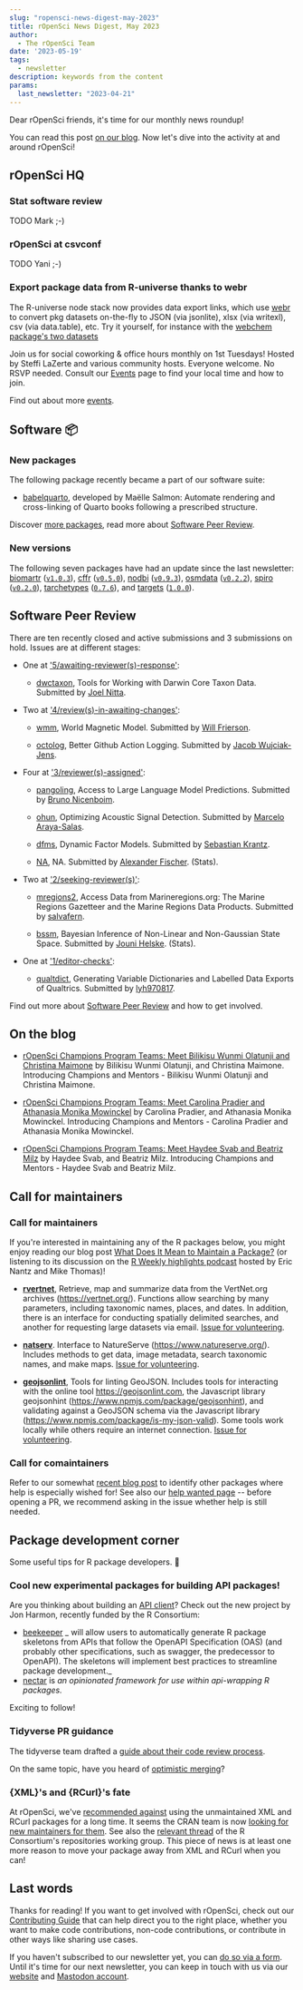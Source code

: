 ```yaml
---
slug: "ropensci-news-digest-may-2023"
title: rOpenSci News Digest, May 2023
author:
  - The rOpenSci Team
date: '2023-05-19'
tags:
  - newsletter
description: keywords from the content
params:
  last_newsletter: "2023-04-21"
---
```



<!-- Before sending DELETE THE INDEX_CACHE and re-knit! -->

Dear rOpenSci friends, it's time for our monthly news roundup!
<!-- blabla -->
You can read this post [on our blog](/blog/2023/05/19/ropensci-news-digest-may-2023).
Now let's dive into the activity at and around rOpenSci!

## rOpenSci HQ

### Stat software review

TODO Mark ;-)

### rOpenSci at csvconf

TODO Yani ;-)

### Export package data from R-universe thanks to webr

The R-universe node stack now provides data export links, which use [webr](https://docs.r-wasm.org/webr/latest/) to convert pkg datasets on-the-fly to JSON (via jsonlite), xlsx (via writexl), csv (via data.table), etc. Try it yourself, for instance with the [webchem package's two datasets](https://ropensci.r-universe.dev/webchem#)

<!-- to be curated manually -->

<!-- Can use same coworking text every month and ping Steffi to ask if there are any special guests to add -->
Join us for social coworking & office hours monthly on 1st Tuesdays! Hosted by Steffi LaZerte  and various community hosts. Everyone welcome. No RSVP needed. Consult our [Events](/events) page to find your local time and how to join.


Find out about more [events](/events).

## Software :package:

### New packages




The following  package recently became a part of our software suite:

+ [babelquarto](https://docs.ropensci.org/babelquarto), developed by Maëlle Salmon: Automate rendering and cross-linking of Quarto books following a prescribed structure. 

Discover [more packages](/packages), read more about [Software Peer Review](/software-review).

### New versions



The following seven packages have had an update since the last newsletter: [biomartr](https://docs.ropensci.org/biomartr "Genomic Data Retrieval") ([`v1.0.3`](https://github.com/ropensci/biomartr/releases/tag/v1.0.3)), [cffr](https://docs.ropensci.org/cffr "Generate Citation File Format (cff) Metadata for R Packages") ([`v0.5.0`](https://github.com/ropensci/cffr/releases/tag/v0.5.0)), [nodbi](https://docs.ropensci.org/nodbi "NoSQL Database Connector") ([`v0.9.3`](https://github.com/ropensci/nodbi/releases/tag/v0.9.3)), [osmdata](https://docs.ropensci.org/osmdata "Import OpenStreetMap Data as Simple Features or Spatial Objects") ([`v0.2.2`](https://github.com/ropensci/osmdata/releases/tag/v0.2.2)), [spiro](https://docs.ropensci.org/spiro "Manage Data from Cardiopulmonary Exercise Testing") ([`v0.2.0`](https://github.com/ropensci/spiro/releases/tag/v0.2.0)), [tarchetypes](https://docs.ropensci.org/tarchetypes "Archetypes for Targets") ([`0.7.6`](https://github.com/ropensci/tarchetypes/releases/tag/0.7.6)), and [targets](https://docs.ropensci.org/targets "Dynamic Function-Oriented Make-Like Declarative Pipelines") ([`1.0.0`](https://github.com/ropensci/targets/releases/tag/1.0.0)).

## Software Peer Review

There are ten recently closed and active submissions and 3 submissions on hold. Issues are at different stages: 

* One at ['5/awaiting-reviewer(s)-response'](https://github.com/ropensci/software-review/issues?q=is%3Aissue+is%3Aopen+sort%3Aupdated-desc+label%3A5/awaiting-reviewer(s)-response):

     * [dwctaxon](https://github.com/ropensci/software-review/issues/574), Tools for Working with Darwin Core Taxon Data. Submitted by [Joel Nitta](https://joelnitta.com). 

* Two at ['4/review(s)-in-awaiting-changes'](https://github.com/ropensci/software-review/issues?q=is%3Aissue+is%3Aopen+sort%3Aupdated-desc+label%3A4/review(s)-in-awaiting-changes):

     * [wmm](https://github.com/ropensci/software-review/issues/522), World Magnetic Model. Submitted by [Will Frierson](https://github.com/wfrierson). 

    * [octolog](https://github.com/ropensci/software-review/issues/502), Better Github Action Logging. Submitted by [Jacob Wujciak-Jens](https://github.com/assignUser). 

* Four at ['3/reviewer(s)-assigned'](https://github.com/ropensci/software-review/issues?q=is%3Aissue+is%3Aopen+sort%3Aupdated-desc+label%3A3/reviewer(s)-assigned):

     * [pangoling](https://github.com/ropensci/software-review/issues/575), Access to Large Language Model Predictions. Submitted by [Bruno Nicenboim](https://bnicenboim.github.io/). 

    * [ohun](https://github.com/ropensci/software-review/issues/568), Optimizing Acoustic Signal Detection. Submitted by [Marcelo Araya-Salas](https://marceloarayasalas.weebly.com/). 

    * [dfms](https://github.com/ropensci/software-review/issues/556), Dynamic Factor Models. Submitted by [Sebastian Krantz](https://github.com/SebKrantz). 

    * [NA](https://github.com/ropensci/software-review/issues/546), NA. Submitted by [Alexander Fischer](https://s3alfisc.github.io/blog/).  (Stats).

* Two at ['2/seeking-reviewer(s)'](https://github.com/ropensci/software-review/issues?q=is%3Aissue+is%3Aopen+sort%3Aupdated-desc+label%3A2/seeking-reviewer(s)):

     * [mregions2](https://github.com/ropensci/software-review/issues/590), Access Data from Marineregions.org: The Marine Regions Gazetteer and the Marine Regions Data Products. Submitted by [salvafern](https://github.com/salvafern). 

    * [bssm](https://github.com/ropensci/software-review/issues/489), Bayesian Inference of Non-Linear and Non-Gaussian State Space. Submitted by [Jouni Helske](https://jounihelske.netlify.app).  (Stats).

* One at ['1/editor-checks'](https://github.com/ropensci/software-review/issues?q=is%3Aissue+is%3Aopen+sort%3Aupdated-desc+label%3A1/editor-checks):

     * [qualtdict](https://github.com/ropensci/software-review/issues/572), Generating Variable Dictionaries and Labelled Data Exports of Qualtrics. Submitted by [lyh970817](https://github.com/lyh970817). 

Find out more about [Software Peer Review](/software-review) and how to get involved.

## On the blog

<!-- Do not forget to rebase your branch! -->



* [rOpenSci Champions Program Teams: Meet Bilikisu Wunmi Olatunji and Christina Maimone](/blog/2023/05/19/ropensci-news-digest-may-2023) by Bilikisu Wunmi Olatunji, and Christina Maimone. Introducing Champions and Mentors - Bilikisu Wunmi Olatunji and Christina Maimone.

* [rOpenSci Champions Program Teams: Meet Carolina Pradier and Athanasia Monika Mowinckel](/blog/2023/05/19/ropensci-news-digest-may-2023) by Carolina Pradier, and Athanasia Monika Mowinckel. Introducing Champions and Mentors - Carolina Pradier and Athanasia Monika Mowinckel.

* [rOpenSci Champions Program Teams: Meet Haydee Svab and Beatriz Milz](/blog/2023/05/19/ropensci-news-digest-may-2023) by Haydee Svab, and Beatriz Milz. Introducing Champions and Mentors - Haydee Svab and Beatriz Milz.

<!-- ## Use cases



`snakecase::to_sentence_case(english(length(usecases)))` use case` if (length(usecases) > 1) "s"` of our packages and resources ha` if (length(usecases) > 1) "ve" else "s"` been reported since we sent the last newsletter.



Explore [other use cases](/usecases) and [report your own](https://discuss.ropensci.org/c/usecases/10)! -->

## Call for maintainers

### Call for maintainers

If you're interested in maintaining any of the R packages below, you might enjoy reading our blog post [What Does It Mean to Maintain a Package?](/blog/2023/02/07/what-does-it-mean-to-maintain-a-package/) (or listening to its discussion on the [R Weekly highlights podcast](https://rweekly.fireside.fm/111) hosted by Eric Nantz and Mike Thomas)!

- **[rvertnet](https://cran.r-project.org/web/packages/rvertnet/index.html)**, Retrieve, map and summarize data from the VertNet.org archives (<https://vertnet.org/>). Functions allow searching by many parameters, including taxonomic names, places, and dates. In addition, there is an interface for conducting spatially delimited searches, and another for requesting large datasets via email. [Issue for volunteering](https://github.com/ropensci-archive/rvertnet/issues/71).

- **[natserv](https://cran.r-project.org/web/packages/natserv/index.html)**. Interface to NatureServe (<https://www.natureserve.org/>). Includes methods to get data, image metadata, search taxonomic names, and make maps. [Issue for volunteering](https://github.com/ropensci-archive/natserv/issues/29).

- **[geojsonlint](https://cran.r-project.org/web/packages/geojsonlint/index.html)**, Tools for linting GeoJSON. Includes tools for interacting with the online tool <https://geojsonlint.com>, the Javascript library geojsonhint (<https://www.npmjs.com/package/geojsonhint>), and validating against a GeoJSON schema via the Javascript library (<https://www.npmjs.com/package/is-my-json-valid>). Some tools work locally while others require an internet connection. [Issue for volunteering](https://github.com/ropensci-archive/geojsonlint/issues/22).

### Call for comaintainers

Refer to our somewhat [recent blog post](/blog/2022/10/17/maintain-or-co-maintain-an-ropensci-package/#packages-looking-for-co-maintainers) to identify other packages where help is especially wished for!
See also our [help wanted page](https://ropensci.org/help-wanted/) -- before opening a PR, we recommend asking in the issue whether help is still needed.

## Package development corner

Some useful tips for R package developers. :eyes:

### Cool new experimental packages for building API packages!

Are you thinking about building an [API client](https://ropensci.org/blog/2022/06/16/publicize-api-client-yes-no/)?
Check out the new project by Jon Harmon, recently funded by the R Consortium:

- [beekeeper](https://jonthegeek.github.io/beekeeper/) _ will allow users to automatically generate R package skeletons from APIs that follow the OpenAPI Specification (OAS) (and probably other specifications, such as swagger, the predecessor to OpenAPI). The skeletons will implement best practices to streamline package development._
- [nectar](https://jonthegeek.github.io/nectar/) is _an opinionated framework for use within api-wrapping R packages._

Exciting to follow!

### Tidyverse PR guidance

The tidyverse team drafted a [guide about their code review process](https://tidyverse.github.io/code-review/).

On the same topic, have you heard of [optimistic merging](https://dmerej.info/blog/post/optimistic-merging/)?

### {XML}'s and {RCurl}'s fate

At rOpenSci, we've [recommended against](https://devguide.ropensci.org/building.html#recommended-scaffolding) using the unmaintained XML and RCurl packages for a long time.
It seems the CRAN team is now [looking for new maintainers for them](https://mastodon.social/@henrikbengtsson/110186925898457474).
See also the [relevant thread](https://github.com/RConsortium/r-repositories-wg/issues/26) of the R Consortium's repositories working group.
This piece of news is at least one more reason to move your package away from XML and RCurl when you can!


## Last words

Thanks for reading! If you want to get involved with rOpenSci, check out our [Contributing Guide](https://contributing.ropensci.org) that can help direct you to the right place, whether you want to make code contributions, non-code contributions, or contribute in other ways like sharing use cases.

If you haven't subscribed to our newsletter yet, you can [do so via a form](/news/). Until it's time for our next newsletter, you can keep in touch with us via our [website](/) and [Mastodon account](https://hachyderm.io/@rOpenSci).
